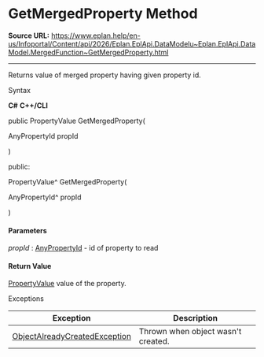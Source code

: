 # GetMergedProperty Method

**Source URL:** https://www.eplan.help/en-us/Infoportal/Content/api/2026/Eplan.EplApi.DataModelu~Eplan.EplApi.DataModel.MergedFunction~GetMergedProperty.html

---

Returns value of merged property having given property id.

Syntax

**C#**
**C++/CLI**


public PropertyValue GetMergedProperty( 

   AnyPropertyId propId

)

public:

PropertyValue^ GetMergedProperty( 

   AnyPropertyId^ propId

)


#### Parameters

*propId*
:   [AnyPropertyId](Eplan.EplApi.DataModelu~Eplan.EplApi.DataModel.AnyPropertyId.html) - id of property to read

#### Return Value

[PropertyValue](Eplan.EplApi.DataModelu~Eplan.EplApi.DataModel.PropertyValue.html) value of the property.

Exceptions

| Exception | Description |
| --- | --- |
| [ObjectAlreadyCreatedException](Eplan.EplApi.DataModelu~Eplan.EplApi.DataModel.ObjectAlreadyCreatedException.html) | Thrown when object wasn't created. |
